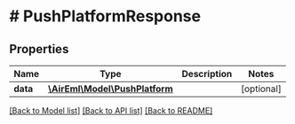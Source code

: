 # # PushPlatformResponse

## Properties

Name | Type | Description | Notes
------------ | ------------- | ------------- | -------------
**data** | [**\AirEml\Model\PushPlatform**](PushPlatform.md) |  | [optional]

[[Back to Model list]](../../README.md#models) [[Back to API list]](../../README.md#endpoints) [[Back to README]](../../README.md)

